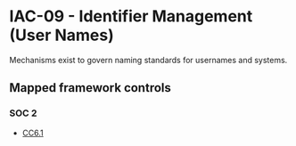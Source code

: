# IAC-09 - Identifier Management (User Names)
Mechanisms exist to govern naming standards for usernames and systems.
## Mapped framework controls
### SOC 2
- [CC6.1](../soc2/cc61.md)